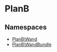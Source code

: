 
                                                                                                                                            
    
# PlanB

## Namespaces
- [PlanB\Wand](PlanB/Wand.md)
- [PlanB\WandBundle](PlanB/WandBundle.md)








                                                                                                                                                                                                                                                                                                                                                                                                            
    
                                                                                                                                                                                                                                                                             
                
